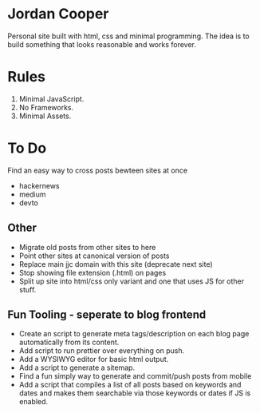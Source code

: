 # Jordan Cooper

Personal site built with html, css and minimal programming. The idea is to build something that looks reasonable and works forever.

# Rules
1. Minimal JavaScript.
2. No Frameworks.
3. Minimal Assets.

# To Do

Find an easy way to cross posts bewteen sites at once
- hackernews
- medium
- devto

## Other
- Migrate old posts from other sites to here
- Point other sites at canonical version of posts
- Replace main jjc domain with this site (deprecate next site)
- Stop showing file extension (.html) on pages
- Split up site into html/css only variant and one that uses JS for other stuff.
## Fun Tooling - seperate to blog frontend
- Create an script to generate meta tags/description on each blog page automatically from its content.
- Add script to run prettier over everything on push.
- Add a WYSIWYG editor for basic html output.
- Add a script to generate a sitemap.
- Find a fun simply way to generate and commit/push posts from mobile
- Add a script that compiles a list of all posts based on keywords and dates and makes them searchable via those keywords or dates if JS is enabled.